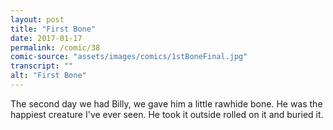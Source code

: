 ```yaml
---
layout: post
title: "First Bone"
date: 2017-01-17
permalink: /comic/38
comic-source: "assets/images/comics/1stBoneFinal.jpg"
transcript: ""
alt: "First Bone"
---
```


The second day we had Billy, we gave him a little rawhide bone. He was the happiest creature I've ever seen. He took it outside rolled on it and buried it.
